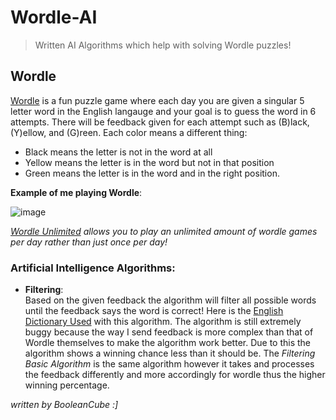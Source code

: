 # Wordle-AI
> Written AI Algorithms which help with solving Wordle puzzles!

## Wordle
[Wordle](https://www.nytimes.com/games/wordle/index.html) is a fun puzzle game where each day you are given a singular 5 letter word in the English langauge and your goal is to guess the word in 6 attempts. There will be feedback given for each attempt such as (B)lack, (Y)ellow, and (G)reen. Each color means a different thing:
- Black means the letter is not in the word at all
- Yellow means the letter is in the word but not in that position
- Green means the letter is in the word and in the right position.

**Example of me playing Wordle**:

![image](https://user-images.githubusercontent.com/47650058/155051905-5f820085-0bc5-47a0-8f10-b24fc6034a61.png)

*[Wordle Unlimited](https://www.wordleunlimited.com/) allows you to play an unlimited amount of wordle games per day rather than just once per day!*


### Artificial Intelligence Algorithms:

- **Filtering**: <br>
Based on the given feedback the algorithm will filter all possible words until the feedback says the word is correct! Here is the [English Dictionary Used](https://www-cs-faculty.stanford.edu/~knuth/sgb-words.txt) with this algorithm. The algorithm is still extremely buggy because the way I send feedback is more complex than that of Wordle themselves to make the algorithm work better. Due to this the algorithm shows a winning chance less than it should be. The *Filtering Basic Algorithm* is the same algorithm however it takes and processes the feedback differently and more accordingly for wordle thus the higher winning percentage.

*written by BooleanCube :]*
